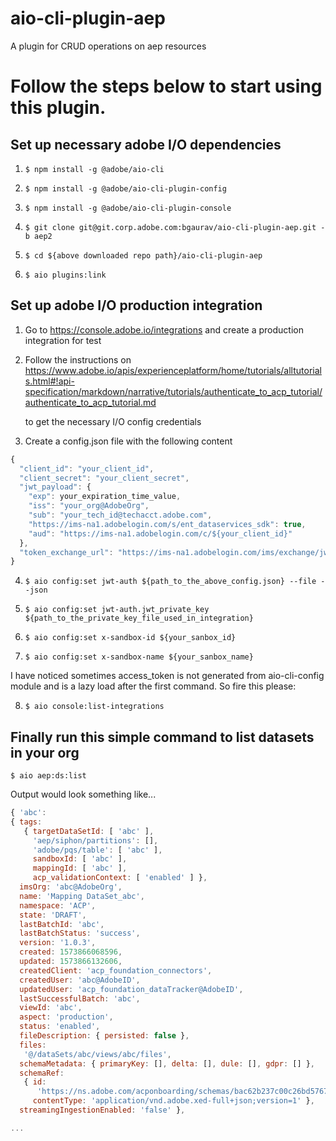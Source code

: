 aio-cli-plugin-aep
==================

A plugin for CRUD operations on aep resources



<!-- tocstop -->
# Follow the steps below to start using this plugin.





## Set up necessary adobe I/O dependencies
 
1. ```$ npm install -g @adobe/aio-cli```

2. ```$ npm install -g @adobe/aio-cli-plugin-config```

3. ```$ npm install -g @adobe/aio-cli-plugin-console```

4. ```$ git clone git@git.corp.adobe.com:bgaurav/aio-cli-plugin-aep.git -b aep2```

5. ```$ cd ${above downloaded repo path}/aio-cli-plugin-aep``` 

6. ```$ aio plugins:link```

## Set up adobe I/O production integration

1. Go to  https://console.adobe.io/integrations and create a production integration for test

2. Follow  the instructions on https://www.adobe.io/apis/experienceplatform/home/tutorials/alltutorials.html#!api-specification/markdown/narrative/tutorials/authenticate_to_acp_tutorial/authenticate_to_acp_tutorial.md
   
   to get the necessary I/O config credentials

3. Create a config.json file with the following content
```javascript
{
  "client_id": "your_client_id",
  "client_secret": "your_client_secret",
  "jwt_payload": { 
    "exp": your_expiration_time_value,
    "iss": "your_org@AdobeOrg",
    "sub": "your_tech_id@techacct.adobe.com",
    "https://ims-na1.adobelogin.com/s/ent_dataservices_sdk": true,
    "aud": "https://ims-na1.adobelogin.com/c/${your_client_id}"
  },
  "token_exchange_url": "https://ims-na1.adobelogin.com/ims/exchange/jwt/"
}
```
4. ```$ aio config:set jwt-auth ${path_to_the_above_config.json} --file --json```

5. ```$ aio config:set jwt-auth.jwt_private_key ${path_to_the_private_key_file_used_in_integration}```

6. ```$ aio config:set x-sandbox-id ${your_sanbox_id}```

7. ```$ aio config:set x-sandbox-name ${your_sanbox_name}```

 I have noticed sometimes access_token is not generated from aio-cli-config module and is a lazy load after the first command. So fire this please:
 
8. ```$ aio console:list-integrations```

## Finally run this simple command to list datasets in your org

   ```$ aio aep:ds:list```
 
 Output would look something like...  
  
   ```javascript 1.8
{ 'abc':
   { tags:
      { targetDataSetId: [ 'abc' ],
        'aep/siphon/partitions': [],
        'adobe/pqs/table': [ 'abc' ],
        sandboxId: [ 'abc' ],
        mappingId: [ 'abc' ],
        acp_validationContext: [ 'enabled' ] },
     imsOrg: 'abc@AdobeOrg',
     name: 'Mapping DataSet_abc',
     namespace: 'ACP',
     state: 'DRAFT',
     lastBatchId: 'abc',
     lastBatchStatus: 'success',
     version: '1.0.3',
     created: 1573866068596,
     updated: 1573866132606,
     createdClient: 'acp_foundation_connectors',
     createdUser: 'abc@AdobeID',
     updatedUser: 'acp_foundation_dataTracker@AdobeID',
     lastSuccessfulBatch: 'abc',
     viewId: 'abc',
     aspect: 'production',
     status: 'enabled',
     fileDescription: { persisted: false },
     files:
      '@/dataSets/abc/views/abc/files',
     schemaMetadata: { primaryKey: [], delta: [], dule: [], gdpr: [] },
     schemaRef:
      { id:
         'https://ns.adobe.com/acponboarding/schemas/bac62b237c00c26bd5767d7c55a28fa4',
        contentType: 'application/vnd.adobe.xed-full+json;version=1' },
     streamingIngestionEnabled: 'false' },

...
```


